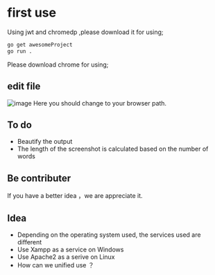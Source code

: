 # first use
Using jwt and chromedp ,please download it for using;
```bat
go get awesomeProject
go run .
```
Please download chrome for using;
## edit file
![image](https://github.com/yichirehuijian/AiChatSupport/assets/123849685/739caa28-5c1a-4c64-a377-4deee316bb5e)
Here you should change to your  browser path.

## To do
- Beautify the output
- The length of the screenshot is calculated based on the number of words

## Be contributer
If you have a better idea ，we are appreciate it.

## Idea
- Depending on the operating system used, the services used are different
- Use Xampp as a service on Windows
- Use Apache2 as a serive on Linux
- How can we unified use ？
